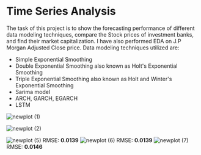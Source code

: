 # Time Series Analysis
<p>The task of this project is to show the forecasting performance of different data modeling techniques, compare the Stock prices of investment banks, and find their market capitalization. I have also performed EDA on J.P Morgan Adjusted Close price. Data modeling techniques utilized are:  </p>

* Simple Exponential Smoothing
* Double Exponential Smoothing also known as Holt's Exponential Smoothing
* Triple Exponential Smoothing also known as Holt and Winter's Exponential Smoothing
* Sarima model
* ARCH, GARCH, EGARCH
* LSTM




![newplot (1)](https://user-images.githubusercontent.com/93349637/196222059-ad2d4667-d46c-434f-928d-44dd7db551b5.png)

![newplot (2)](https://user-images.githubusercontent.com/93349637/196221993-f39f1403-5d74-4679-b8e8-55d21a062800.png)


![newplot (5)](https://user-images.githubusercontent.com/93349637/196222323-f9c8b903-34c2-4113-8532-ec37b913ce2a.png)
RMSE: **0.0139**
![newplot (6)](https://user-images.githubusercontent.com/93349637/196222399-e5059f81-883a-4ed0-b096-16c45ceb269d.png)
RMSE: **0.0139**
![newplot (7)](https://user-images.githubusercontent.com/93349637/196222507-95fa8070-cba2-4f08-8fee-e0d391d2c09f.png)
RMSE: **0.0146**
